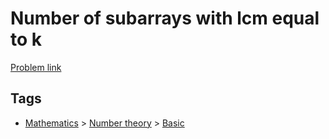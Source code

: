 # Number of subarrays with lcm equal to k

[Problem link](https://leetcode.com/problems/number-of-subarrays-with-lcm-equal-to-k/)

## Tags

* [Mathematics](/README.md#Mathematics) > [Number theory](/README.md#Mathematics-Number_theory) > [Basic](/README.md#Mathematics-Number_theory-Basic)
